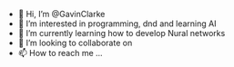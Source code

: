 - 👋 Hi, I’m @GavinClarke
- 👀 I’m interested in programming, dnd and learning AI
- 🌱 I’m currently learning how to develop Nural networks
- 💞️ I’m looking to collaborate on 
- 📫 How to reach me ...

<!---
GavinClarke/GavinClarke is a ✨ special ✨ repository because its `README.md` (this file) appears on your GitHub profile.
You can click the Preview link to take a look at your changes.
--->
